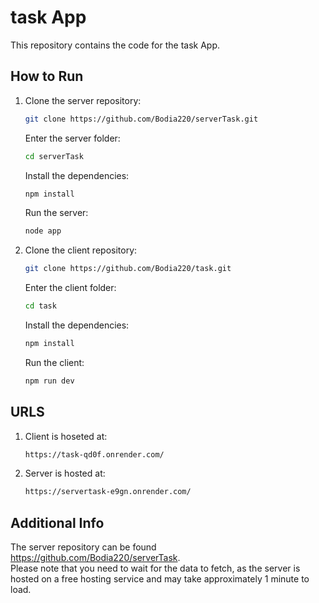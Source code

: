 # task App

This repository contains the code for the task App.

## How to Run

1. Clone the server repository:
    ```bash
    git clone https://github.com/Bodia220/serverTask.git
    ```
    Enter the server folder:
    ```bash
    cd serverTask
    ```
    Install the dependencies:
    ```bash
    npm install
    ```
    Run the server:
    ```bash
    node app
    ```

2. Clone the client repository:
    ```bash
    git clone https://github.com/Bodia220/task.git
    ```
    Enter the client folder:
    ```bash
    cd task
    ```
    Install the dependencies:
    ```bash
    npm install
    ```
    Run the client:
    ```bash
    npm run dev
    ```

## URLS

1. Client is hoseted at: 
    ```bash
    https://task-qd0f.onrender.com/
    ```
2. Server is hosted at: 
    ```bash
    https://servertask-e9gn.onrender.com/
    ```

## Additional Info

The server repository can be found https://github.com/Bodia220/serverTask.  
Please note that you need to wait for the data to fetch, as the server is hosted on a free hosting service and may take approximately 1 minute to load.
